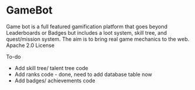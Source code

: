 GameBot
===

Game bot is a full featured gamification platform that goes beyond Leaderboards or Badges but includes a loot system, skill tree, and quest/mission system. The aim is to bring real game mechanics to the web. Apache 2.0 License

To-do

  * Add skill tree/ talent tree code
  * Add ranks code - done, need to add database table now
  * Add badges/ achievements code
